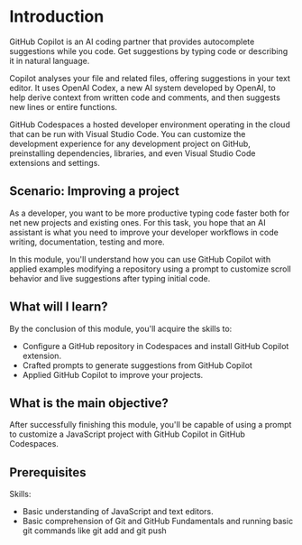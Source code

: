 # Introduction
GitHub Copilot is an AI coding partner that provides autocomplete suggestions while you code. Get suggestions by typing code or describing it in natural language.

Copilot analyses your file and related files, offering suggestions in your text editor. It uses OpenAI Codex, a new AI system developed by OpenAI, to help derive context from written code and comments, and then suggests new lines or entire functions.

GitHub Codespaces a hosted developer environment operating in the cloud that can be run with Visual Studio Code. You can customize the development experience for any development project on GitHub, preinstalling dependencies, libraries, and even Visual Studio Code extensions and settings.

## Scenario: Improving a project
As a developer, you want to be more productive typing code faster both for net new projects and existing ones. For this task, you hope that an AI assistant is what you need to improve your developer workflows in code writing, documentation, testing and more.

In this module, you'll understand how you can use GitHub Copilot with applied examples modifying a repository using a prompt to customize scroll behavior and live suggestions after typing initial code.

## What will I learn?
By the conclusion of this module, you'll acquire the skills to:
* Configure a GitHub repository in Codespaces and install GitHub Copilot extension.
* Crafted prompts to generate suggestions from GitHub Copilot
* Applied GitHub Copilot to improve your projects.

## What is the main objective?
After successfully finishing this module, you'll be capable of using a prompt to customize a JavaScript project with GitHub Copilot in GitHub Codespaces.

## Prerequisites
Skills:
* Basic understanding of JavaScript and text editors.
* Basic comprehension of Git and GitHub Fundamentals and running basic git commands like git add and git push
